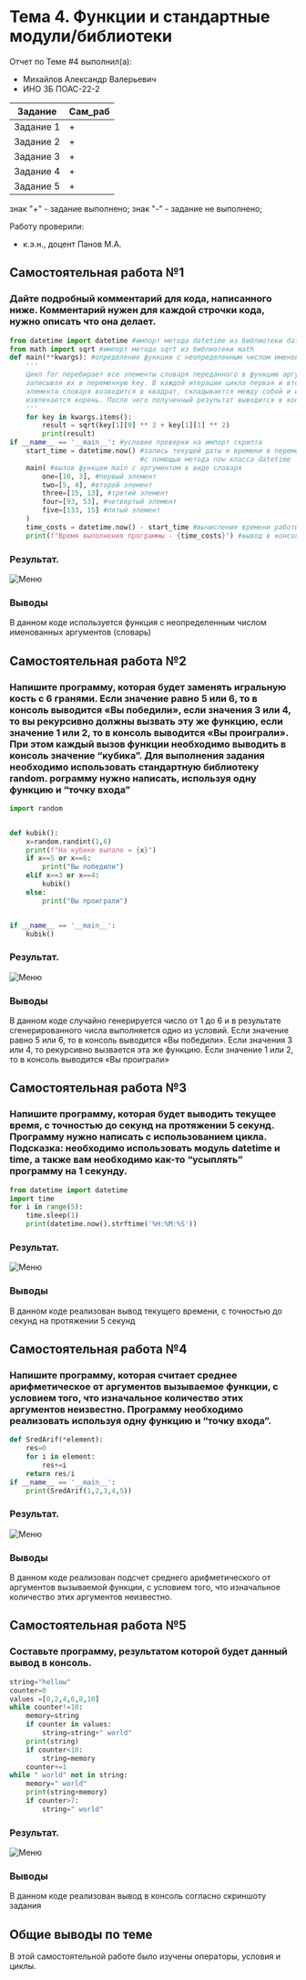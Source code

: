 # Тема 4. Функции и стандартные модули/библиотеки
Отчет по Теме #4 выполнил(а):
- Михайлов Александр Валерьевич
- ИНО ЗБ ПОАС-22-2

| Задание | Сам_раб |
| ------ | ------ |
| Задание 1 | + |
| Задание 2 | + |
| Задание 3 | + |
| Задание 4 | + |
| Задание 5 | + |

знак "+" - задание выполнено; знак "-" - задание не выполнено;

Работу проверили:
- к.э.н., доцент Панов М.А.

## Самостоятельная работа №1
### Дайте подробный комментарий для кода, написанного ниже. Комментарий нужен для каждой строчки кода, нужно описать что она делает.
```python
from datetime import datetime #импорт метода datetime из библиотеки datetime
from math import sqrt #импорт метода sqrt из библиотеки math
def main(**kwargs): #определение функции с неопределенным числом именованных аргументов
    '''
    Цикл for перебирает все элементы словаря переданного в функцию аргумента,
    записывая их в переменную key. В каждой итерации цикла первая и вторая часть
    элемента словаря возводится в квадрат, складывается между собой и из этой суммы
    извлекается корень. После чего полученный результат выводится в консоль
    '''
    for key in kwargs.items():
        result = sqrt(key[1][0] ** 2 + key[1][1] ** 2)
        print(result)
if __name__ == '__main__': #условие проверки на импорт скрипта
    start_time = datetime.now() #запись текущей даты и времени в переменную
                                #с помощью метода now класса datetime
    main( #вызов функции main с аргументом в виде словаря
        one=[10, 3], #первый элемент
        two=[5, 4], #второй элемент
        three=[15, 13], #третий элемент
        four=[93, 53], #четвертый элемент
        five=[133, 15] #пятый элемент
    )
    time_costs = datetime.now() - start_time #вычисление времени работы программы
    print(f"Время выполнения программы - {time_costs}") #вывод в консоль затраченного времени работы программы
```
### Результат.
![Меню](https://github.com/Neriw/PrgInj/blob/%D0%A2%D0%B5%D0%BC%D0%B0_4/pic/Lab4_1.png)
### Выводы
В данном коде используется функция с неопределенным числом именованных аргументов (словарь)
  
## Самостоятельная работа №2
### Напишите программу, которая будет заменять игральную кость с 6 гранями. Если значение равно 5 или 6, то в консоль выводится «Вы победили», если значения 3 или 4, то вы рекурсивно должны вызвать эту же функцию, если значение 1 или 2, то в консоль выводится «Вы проиграли». При этом каждый вызов функции необходимо выводить в консоль значение “кубика”. Для выполнения задания необходимо использовать стандартную библиотеку random. рограмму нужно написать, используя одну функцию и “точку входа”
```python
import random


def kubik():
    x=random.randint(1,6)
    print(f"На кубике выпало = {x}")
    if x==5 or x==6:
        print("Вы победили")
    elif x==3 or x==4:
        kubik()
    else:
        print("Вы проиграли")


if __name__ == '__main__':
    kubik()
```
### Результат.
![Меню](https://github.com/Neriw/PrgInj/blob/%D0%A2%D0%B5%D0%BC%D0%B0_4/pic/Lab4_2.png)
### Выводы
В данном коде случайно генерируется число от 1 до 6 и в результате сгенерированного числа выполняется одно из условий. Если значение равно 5 или 6, то в консоль выводится «Вы победили». Если значения 3 или 4, то рекурсивно вызвается эта же функцию. Если значение 1 или 2, то в консоль выводится «Вы проиграли»
  
## Самостоятельная работа №3
### Напишите программу, которая будет выводить текущее время, с точностью до секунд на протяжении 5 секунд. Программу нужно написать с использованием цикла. Подсказка: необходимо использовать модуль datetime и time, а также вам необходимо как-то “усыплять” программу на 1 секунду.
```python
from datetime import datetime
import time
for i in range(5):
    time.sleep(1)
    print(datetime.now().strftime('%H:%M:%S'))
```
### Результат.
![Меню](https://github.com/Neriw/PrgInj/blob/%D0%A2%D0%B5%D0%BC%D0%B0_4/pic/Lab4_3.png)
### Выводы
В данном коде реализован вывод текущего времени, с точностью до секунд на протяжении 5 секунд
  
## Самостоятельная работа №4
### Напишите программу, которая считает среднее арифметическое от аргументов вызываемое функции, с условием того, что изначальное количество этих аргументов неизвестно. Программу необходимо реализовать используя одну функцию и “точку входа”.
```python
def SredArif(*element):
    res=0
    for i in element:
        res+=i
    return res/i
if __name__ == '__main__':
    print(SredArif(1,2,3,4,5))
```
### Результат.
![Меню](https://github.com/Neriw/PrgInj/blob/%D0%A2%D0%B5%D0%BC%D0%B0_4/pic/Lab4_4.png)
### Выводы
В данном коде реализован подсчет среднего арифметического от аргументов вызываемой функции, с условием того, что изначальное количество этих аргументов неизвестно.
  
## Самостоятельная работа №5
### Составьте программу, результатом которой будет данный вывод в консоль.
```python
string="hellow"
counter=0
values =[0,2,4,6,8,10]
while counter!=10:
    memory=string
    if counter in values:
        string=string+" world"
    print(string)
    if counter<10:
        string=memory
    counter+=1
while " world" not in string:
    memory=" world"
    print(string+memory)
    if counter>7:
        string=" world"
```
### Результат.
![Меню](https://github.com/Neriw/PrgInj/blob/%D0%A2%D0%B5%D0%BC%D0%B0_3/pic/Lab3_5.png)
### Выводы
В данном коде реализован вывод в консоль согласно скриншоту задания
  
## Общие выводы по теме
В этой самостоятельной работе было изучены операторы, условия и циклы.
